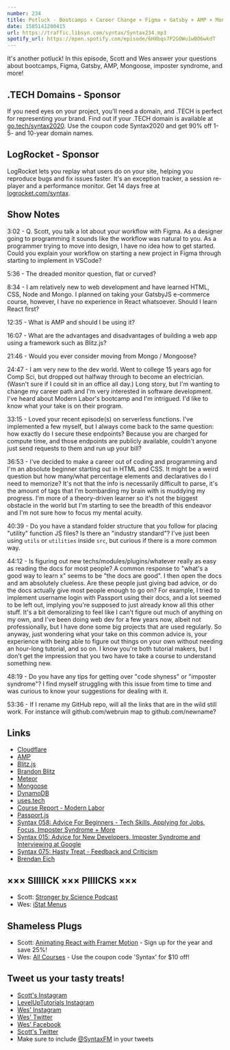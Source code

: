 ```yaml
---
number: 234
title: Potluck - Bootcamps × Career Change × Figma × Gatsby × AMP × Mongoose × More!
date: 1585141200415
url: https://traffic.libsyn.com/syntax/Syntax234.mp3
spotify_url: https://open.spotify.com/episode/6H8bqs7P2GOWu1wBO6wkdT
---
```


It's another potluck! In this episode, Scott and Wes answer your questions about bootcamps, Figma, Gatsby, AMP, Mongoose, imposter syndrome, and more!

## .TECH Domains - Sponsor
If you need eyes on your project, you'll need a domain, and .TECH is perfect for representing your brand. Find out if your .TECH domain is available at [go.tech/syntax2020](https://go.tech/syntax2020). Use the coupon code Syntax2020 and get 90% off 1- 5- and 10-year domain names.

## LogRocket - Sponsor
LogRocket lets you replay what users do on your site, helping you reproduce bugs and fix issues faster. It's an exception tracker, a session re-player and a performance monitor. Get 14 days free at [logrocket.com/syntax](https://logrocket.com/syntax).

## Show Notes

3:02 - Q. Scott, you talk a lot about your workflow with Figma. As a designer going to programming it sounds like the workflow was natural to you. As a programmer trying to move into design, I have no idea how to get started. Could you explain your workflow on starting a new project in Figma through starting to implement in VSCode?

5:36 - The dreaded monitor question, flat or curved?

8:34 - I am relatively new to web development and have learned HTML, CSS, Node and Mongo. I planned on taking your GatsbyJS e-commerce course, however, I have no experience in React whatsoever. Should I learn React first?

12:35 - What is AMP and should I be using it?

16:07 - What are the advantages and disadvantages of building a web app using a framework such as Blitz.js?

21:46 - Would you ever consider moving from Mongo / Mongoose?

24:47 - I am very new to the dev world. Went to college 15 years ago for Comp Sci, but dropped out halfway through to become an electrician. (Wasn't sure if I could sit in an office all day.) Long story, but I'm wanting to change my career path and I'm very interested in software development. I've heard about Modern Labor's bootcamp and I'm intrigued. I'd like to know what your take is on their program.

33:15 - Loved your recent episode(s) on serverless functions. I've implemented a few myself, but I always come back to the same question: how exactly do I secure these endpoints? Because you are charged for compute time, and those endpoints are publicly available, couldn't anyone just send requests to them and run up your bill?

36:53 - I've decided to make a career out of coding and programming and I'm an absolute beginner starting out in HTML and CSS. It might be a weird question but how many/what percentage elements and declaratives do I need to memorize? It's not that the info is necessarily difficult to parse, it's the amount of tags that I'm bombarding my brain with is muddying my progress. I'm more of a theory-driven learner so it's not the biggest obstacle in the world but I'm starting to see the breadth of this endeavor and I'm not sure how to focus my mental acuity.

40:39 - Do you have a standard folder structure that you follow for placing "utility" function JS files? Is there an "industry standard"? I've just been using `utils` or `utilities` inside `src`, but curious if there is a more common way.

44:12 - Is figuring out new techs/modules/plugins/whatever really as easy as reading the docs for most people? A common response to "what's a good way to learn x" seems to be "the docs are good". I then open the docs and am absolutely clueless. Are these people just giving bad advice, or do the docs actually give most people enough to go on? For example, I tried to implement username login with Passport using their docs, and a lot seemed to be left out, implying you're supposed to just already know all this other stuff. It's a bit demoralizing to feel like I can't figure out much of anything on my own, and I've been doing web dev for a few years now, albeit not professionally, but I have done some big projects that are used regularly. So anyway, just wondering what your take on this common advice is, your experience with being able to figure out things on your own without needing an hour-long tutorial, and so on. I know you're both tutorial makers, but I don't get the impression that you two have to take a course to understand something new.

48:19 - Do you have any tips for getting over "code shyness" or "imposter syndrome"? I find myself struggling with this issue from time to time and was curious to know your suggestions for dealing with it.

53:36 - If I rename my GitHub repo, will all the links that are in the wild still work. For instance will github.com/webruin map to github.com/newname?	

## Links
* [Cloudflare](https://www.cloudflare.com/)
* [AMP](https://amp.dev/)
* [Blitz.js](https://blitzjs.com/)
* [Brandon Blitz](https://twitter.com/flybayer)
* [Meteor](https://www.meteor.com/)
* [Mongoose](https://mongoosejs.com/)
* [DynamoDB](https://docs.aws.amazon.com/amazondynamodb/latest/developerguide/Introduction.html)
* [uses.tech](https://uses.tech/)
* [Course Report - Modern Labor](https://www.coursereport.com/schools/modern-labor)
* [Passport.js](http://www.passportjs.org/)
* [Syntax 058: Advice For Beginners - Tech Skills, Applying for Jobs, Focus, Imposter Syndrome + More](https://syntax.fm/show/058/advice-for-beginners-tech-skills-applying-for-jobs-focus-imposter-syndrome-more)
* [Syntax 015: Advice for New Developers, Imposter Syndrome and Interviewing at Google](https://syntax.fm/show/015/advice-for-new-developers-imposter-syndrome-and-interviewing-at-google)
* [Syntax 075: Hasty Treat - Feedback and Criticism](https://syntax.fm/show/075/hasty-treat-feedback-and-criticism)
* [Brendan Eich](https://twitter.com/BrendanEich)

## ××× SIIIIICK ××× PIIIICKS ×××
* Scott: [Stronger by Science Podcast](https://www.strongerbyscience.com/podcast/)
* Wes: [iStat Menus](https://apps.apple.com/us/app/istat-menus/id1319778037)

## Shameless Plugs
* Scott: [Animating React with Framer Motion](https://www.leveluptutorials.com/pro) - Sign up for the year and save 25%!
* Wes: [All Courses](https://wesbos.com/courses/) - Use the coupon code 'Syntax' for $10 off!

## Tweet us your tasty treats!
* [Scott's Instagram](https://www.instagram.com/stolinski/)
* [LevelUpTutorials Instagram](https://www.instagram.com/LevelUpTutorials/)
* [Wes' Instagram](https://www.instagram.com/wesbos/)
* [Wes' Twitter](https://twitter.com/wesbos)
* [Wes' Facebook](https://www.facebook.com/wesbos.developer)
* [Scott's Twitter](https://twitter.com/stolinski)
* Make sure to include [@SyntaxFM](https://twitter.com/SyntaxFM) in your tweets